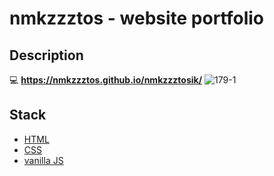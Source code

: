 # nmkzzztos - website portfolio
## Description
:computer: __https://nmkzzztos.github.io/nmkzzztosik/__
![179-1](https://user-images.githubusercontent.com/78933262/162615870-550a6707-3085-4695-89c6-8a3e51ec9d90.png)


## Stack
- [HTML](https://html.com/)
- [CSS](https://developer.mozilla.org/en-US/docs/Web/CSS)
- [vanilla JS](https://www.javascript.com/)
